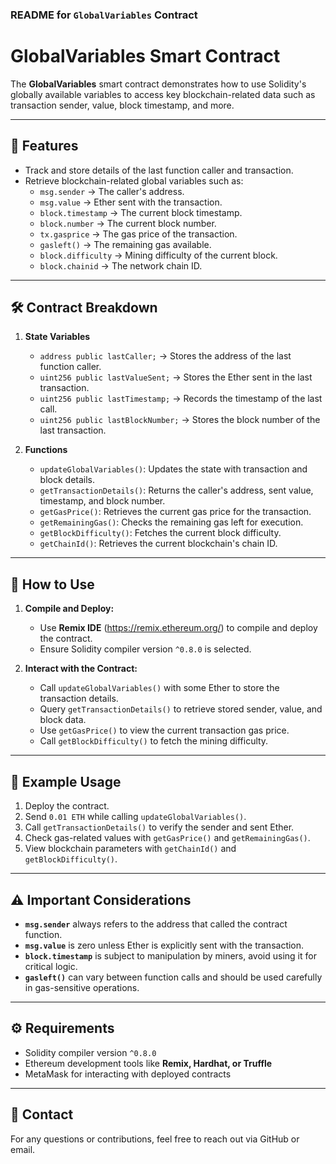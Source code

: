 ### README for `GlobalVariables` Contract

# GlobalVariables Smart Contract

The **GlobalVariables** smart contract demonstrates how to use Solidity's globally available variables to access key blockchain-related data such as transaction sender, value, block timestamp, and more.

---

## 📄 Features

- Track and store details of the last function caller and transaction.
- Retrieve blockchain-related global variables such as:
  - `msg.sender` → The caller's address.
  - `msg.value` → Ether sent with the transaction.
  - `block.timestamp` → The current block timestamp.
  - `block.number` → The current block number.
  - `tx.gasprice` → The gas price of the transaction.
  - `gasleft()` → The remaining gas available.
  - `block.difficulty` → Mining difficulty of the current block.
  - `block.chainid` → The network chain ID.

---

## 🛠️ Contract Breakdown

1. **State Variables**
   - `address public lastCaller;` → Stores the address of the last function caller.
   - `uint256 public lastValueSent;` → Stores the Ether sent in the last transaction.
   - `uint256 public lastTimestamp;` → Records the timestamp of the last call.
   - `uint256 public lastBlockNumber;` → Stores the block number of the last transaction.

2. **Functions**
   - `updateGlobalVariables()`: Updates the state with transaction and block details.
   - `getTransactionDetails()`: Returns the caller's address, sent value, timestamp, and block number.
   - `getGasPrice()`: Retrieves the current gas price for the transaction.
   - `getRemainingGas()`: Checks the remaining gas left for execution.
   - `getBlockDifficulty()`: Fetches the current block difficulty.
   - `getChainId()`: Retrieves the current blockchain's chain ID.

---

## 🚀 How to Use

1. **Compile and Deploy:**  
   - Use **Remix IDE** (https://remix.ethereum.org/) to compile and deploy the contract.
   - Ensure Solidity compiler version `^0.8.0` is selected.

2. **Interact with the Contract:**  
   - Call `updateGlobalVariables()` with some Ether to store the transaction details.
   - Query `getTransactionDetails()` to retrieve stored sender, value, and block data.
   - Use `getGasPrice()` to view the current transaction gas price.
   - Call `getBlockDifficulty()` to fetch the mining difficulty.

---

## 📌 Example Usage

1. Deploy the contract.
2. Send `0.01 ETH` while calling `updateGlobalVariables()`.
3. Call `getTransactionDetails()` to verify the sender and sent Ether.
4. Check gas-related values with `getGasPrice()` and `getRemainingGas()`.
5. View blockchain parameters with `getChainId()` and `getBlockDifficulty()`.

---

## ⚠️ Important Considerations

- **`msg.sender`** always refers to the address that called the contract function.
- **`msg.value`** is zero unless Ether is explicitly sent with the transaction.
- **`block.timestamp`** is subject to manipulation by miners, avoid using it for critical logic.
- **`gasleft()`** can vary between function calls and should be used carefully in gas-sensitive operations.

---

## ⚙️ Requirements

- Solidity compiler version `^0.8.0`
- Ethereum development tools like **Remix, Hardhat, or Truffle**
- MetaMask for interacting with deployed contracts

---

## 📧 Contact

For any questions or contributions, feel free to reach out via GitHub or email.
